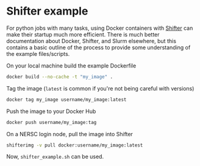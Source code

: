 # Shifter example

For python jobs with many tasks, using Docker containers with [Shifter](https://docs.nersc.gov/development/shifter/how-to-use/) can make their startup much more efficient. There is much better documentation about Docker, Shifter, and Slurm elsewhere, but this contains a basic outline of the process to provide some understanding
of the example files/scripts.

On your local machine build the example Dockerfile

```bash
docker build --no-cache -t "my_image" .
```

Tag the image (`latest` is common if you're not being careful with versions)

```bash
docker tag my_image username/my_image:latest
```

Push the image to your Docker Hub

```bash
docker push username/my_image:tag
```

On a NERSC login node, pull the image into Shifter

```bash
shifterimg -v pull docker:username/my_image:latest
```

Now, `shifter_example.sh` can be used.
